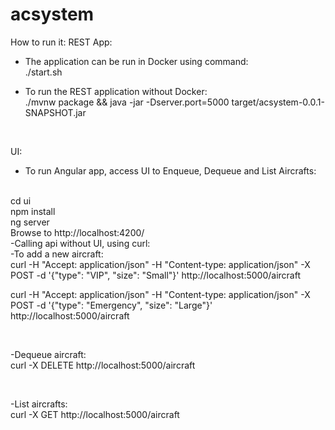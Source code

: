 # acsystem


How to run it:
REST App:
- The application can be run in Docker using command: </br> 
./start.sh 


- To run the REST application without Docker: </br>
./mvnw package && java -jar  -Dserver.port=5000  target/acsystem-0.0.1-SNAPSHOT.jar

</br> 

UI:
- To run Angular app, access UI to Enqueue, Dequeue and List Aircrafts:
</br> 
cd ui  
</br>
npm install
</br>
ng server
</br> 
Browse to http://localhost:4200/

</br> 
-Calling api without UI, using curl:
</br> 
-To add a new aircraft:
</br> 
curl -H "Accept: application/json" -H "Content-type: application/json" -X POST -d '{"type": "VIP", "size": "Small"}' http://localhost:5000/aircraft
</br>

curl -H "Accept: application/json" -H "Content-type: application/json" -X POST -d '{"type": "Emergency", "size": "Large"}' http://localhost:5000/aircraft

</br>

-Dequeue aircraft:
</br>
curl  -X DELETE http://localhost:5000/aircraft

</br>

-List aircrafts:
</br>
curl  -X GET  http://localhost:5000/aircraft
